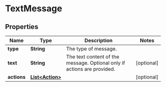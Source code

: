 

# TextMessage

## Properties

Name | Type | Description | Notes
------------ | ------------- | ------------- | -------------
**type** | **String** | The type of message. | 
**text** | **String** | The text content of the message. Optional only if actions are provided. |  [optional]
**actions** | [**List&lt;Action&gt;**](Action.md) |  |  [optional]



